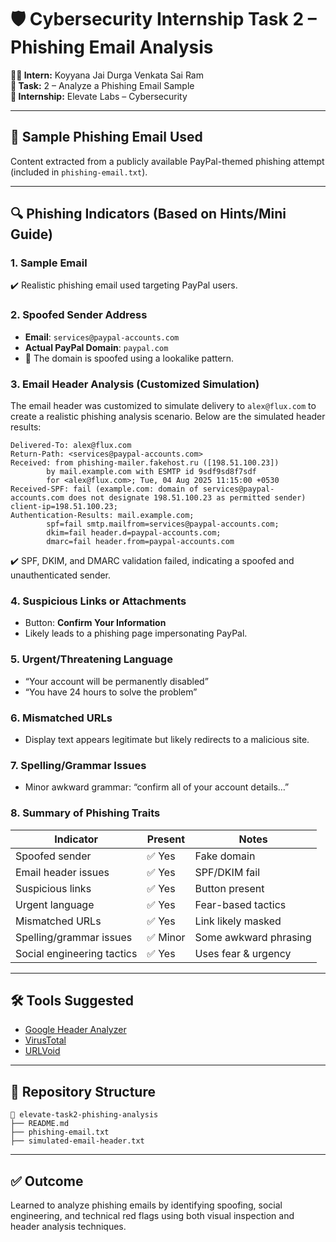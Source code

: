 # 🛡️ Cybersecurity Internship Task 2 – Phishing Email Analysis

**👨‍💻 Intern:** Koyyana Jai Durga Venkata Sai Ram  
**📅 Task:** 2 – Analyze a Phishing Email Sample  
**🏢 Internship:** Elevate Labs – Cybersecurity

---

## 📧 Sample Phishing Email Used
Content extracted from a publicly available PayPal-themed phishing attempt (included in `phishing-email.txt`).

---

## 🔍 Phishing Indicators (Based on Hints/Mini Guide)

### 1. Sample Email
✔️ Realistic phishing email used targeting PayPal users.

### 2. Spoofed Sender Address
- **Email**: `services@paypal-accounts.com`
- **Actual PayPal Domain**: `paypal.com`
- 🛑 The domain is spoofed using a lookalike pattern.

### 3. Email Header Analysis (Customized Simulation)
The email header was customized to simulate delivery to `alex@flux.com` to create a realistic phishing analysis scenario. Below are the simulated header results:

```
Delivered-To: alex@flux.com
Return-Path: <services@paypal-accounts.com>
Received: from phishing-mailer.fakehost.ru ([198.51.100.23])
        by mail.example.com with ESMTP id 9sdf9sd8f7sdf
        for <alex@flux.com>; Tue, 04 Aug 2025 11:15:00 +0530
Received-SPF: fail (example.com: domain of services@paypal-accounts.com does not designate 198.51.100.23 as permitted sender) client-ip=198.51.100.23;
Authentication-Results: mail.example.com;
        spf=fail smtp.mailfrom=services@paypal-accounts.com;
        dkim=fail header.d=paypal-accounts.com;
        dmarc=fail header.from=paypal-accounts.com
```

✔️ SPF, DKIM, and DMARC validation failed, indicating a spoofed and unauthenticated sender.

### 4. Suspicious Links or Attachments
- Button: **Confirm Your Information**
- Likely leads to a phishing page impersonating PayPal.

### 5. Urgent/Threatening Language
- “Your account will be permanently disabled”
- “You have 24 hours to solve the problem”

### 6. Mismatched URLs
- Display text appears legitimate but likely redirects to a malicious site.

### 7. Spelling/Grammar Issues
- Minor awkward grammar: “confirm all of your account details…”

### 8. Summary of Phishing Traits

| Indicator                     | Present | Notes |
|------------------------------|---------|-------|
| Spoofed sender               | ✅ Yes  | Fake domain |
| Email header issues          | ✅ Yes  | SPF/DKIM fail |
| Suspicious links             | ✅ Yes  | Button present |
| Urgent language              | ✅ Yes  | Fear-based tactics |
| Mismatched URLs              | ✅ Yes  | Link likely masked |
| Spelling/grammar issues      | ✅ Minor | Some awkward phrasing |
| Social engineering tactics   | ✅ Yes  | Uses fear & urgency |

---

## 🛠 Tools Suggested
- [Google Header Analyzer](https://toolbox.googleapps.com/apps/messageheader/)
- [VirusTotal](https://www.virustotal.com/)
- [URLVoid](https://www.urlvoid.com/)

---

## 📂 Repository Structure

```
📁 elevate-task2-phishing-analysis
├── README.md
├── phishing-email.txt
├── simulated-email-header.txt
```

---

## ✅ Outcome
Learned to analyze phishing emails by identifying spoofing, social engineering, and technical red flags using both visual inspection and header analysis techniques.
